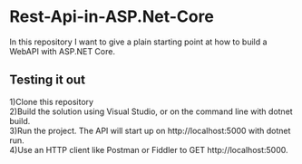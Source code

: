 # Rest-Api-in-ASP.Net-Core
In this repository I want to give a plain starting point at how to build a WebAPI with ASP.NET Core.

## Testing it out
1)Clone this repository<br/>
2)Build the solution using Visual Studio, or on the command line with dotnet build.<br/>
3)Run the project. The API will start up on http://localhost:5000 with dotnet run.<br/>
4)Use an HTTP client like Postman or Fiddler to GET http://localhost:5000.<br/>

